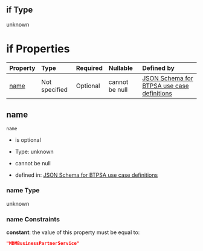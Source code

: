 ## if Type

unknown

# if Properties

| Property      | Type          | Required | Nullable       | Defined by                                                                                                                                                                                                        |
| :------------ | :------------ | :------- | :------------- | :---------------------------------------------------------------------------------------------------------------------------------------------------------------------------------------------------------------- |
| [name](#name) | Not specified | Optional | cannot be null | [JSON Schema for BTPSA use case definitions](btpsa-usecase-properties-services-items-allof-1-then-allof-63-if-properties-name.md "undefined#/properties/services/items/allOf/1/then/allOf/63/if/properties/name") |

## name



`name`

*   is optional

*   Type: unknown

*   cannot be null

*   defined in: [JSON Schema for BTPSA use case definitions](btpsa-usecase-properties-services-items-allof-1-then-allof-63-if-properties-name.md "undefined#/properties/services/items/allOf/1/then/allOf/63/if/properties/name")

### name Type

unknown

### name Constraints

**constant**: the value of this property must be equal to:

```json
"MDMBusinessPartnerService"
```
